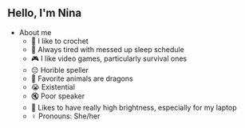 ## Hello, I'm Nina

- About me
  - 🧶 I like to crochet
  - 🌙 Always tired with messed up sleep schedule
  - 🎮 I like video games, particularly survival ones
  - 😔 Horible speller
  - 🐲 Favorite animals are dragons
  - 😭 Existential
  - 🔇 Poor speaker
  - 🔆 Likes to have really high brightness, especially for my laptop
  -  ♀️ Pronouns: She/her

